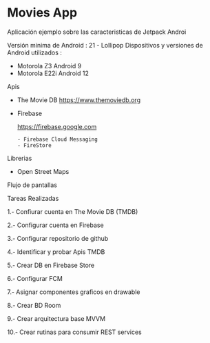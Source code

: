# Movies App
Aplicación ejemplo sobre las caracteristicas de Jetpack Androi

Versión minima de Android : 21 - Lollipop
Dispositivos y versiones de Android utilizados : 
  - Motorola Z3 Android 9
  - Motorola E22i Android 12

Apis

- The Movie DB
  https://www.themoviedb.org
  
- Firebase

  https://firebase.google.com
  
      - Firebase Cloud Messaging
      - FireStore

Librerias 

- Open Street Maps

Flujo de pantallas

Tareas Realizadas

1.- Confiurar cuenta en The Movie DB (TMDB)

2.- Configurar cuenta en Firebase 

3.- Configurar repositorio de github

4.- Identificar y probar Apis TMDB

5.- Crear DB en Firebase Store

6.- Configurar FCM

7.- Asignar componentes graficos en drawable

8.- Crear BD Room

9.- Crear arquitectura base MVVM

10.- Crear rutinas para consumir REST services
